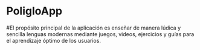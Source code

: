# PoligloApp
#El propósito principal de la aplicación es enseñar de manera lúdica y sencilla lenguas modernas mediante juegos, videos, ejercicios y guías para el aprendizaje óptimo de los usuarios.
